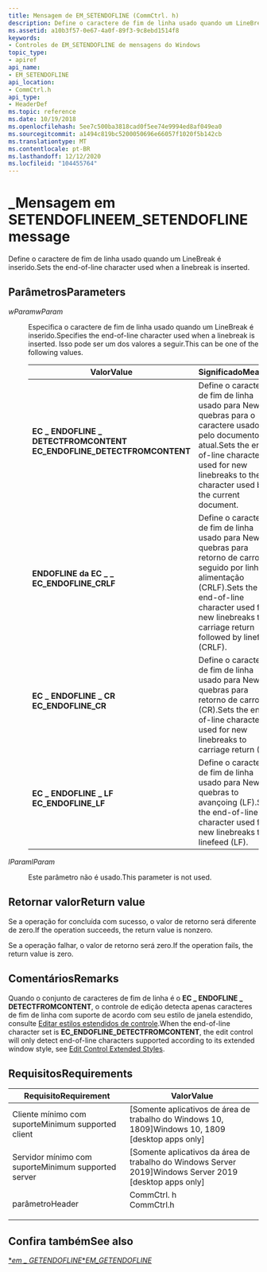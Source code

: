 ```yaml
---
title: Mensagem de EM_SETENDOFLINE (CommCtrl. h)
description: Define o caractere de fim de linha usado quando um LineBreak é inserido.
ms.assetid: a10b3f57-0e67-4a0f-89f3-9c8ebd1514f8
keywords:
- Controles de EM_SETENDOFLINE de mensagens do Windows
topic_type:
- apiref
api_name:
- EM_SETENDOFLINE
api_location:
- CommCtrl.h
api_type:
- HeaderDef
ms.topic: reference
ms.date: 10/19/2018
ms.openlocfilehash: 5ee7c500ba3818cad0f5ee74e9994ed8af049ea0
ms.sourcegitcommit: a1494c819bc5200050696e66057f1020f5b142cb
ms.translationtype: MT
ms.contentlocale: pt-BR
ms.lasthandoff: 12/12/2020
ms.locfileid: "104455764"
---
```

# <a name="em_setendofline-message"></a><span data-ttu-id="1947d-104">\_Mensagem em SETENDOFLINE</span><span class="sxs-lookup"><span data-stu-id="1947d-104">EM\_SETENDOFLINE message</span></span>

<span data-ttu-id="1947d-105">Define o caractere de fim de linha usado quando um LineBreak é inserido.</span><span class="sxs-lookup"><span data-stu-id="1947d-105">Sets the end-of-line character used when a linebreak is inserted.</span></span>

## <a name="parameters"></a><span data-ttu-id="1947d-106">Parâmetros</span><span class="sxs-lookup"><span data-stu-id="1947d-106">Parameters</span></span>

<dl> <dt>

<span data-ttu-id="1947d-107">*wParam*</span><span class="sxs-lookup"><span data-stu-id="1947d-107">*wParam*</span></span> 
</dt> <dd>

<span data-ttu-id="1947d-108">Especifica o caractere de fim de linha usado quando um LineBreak é inserido.</span><span class="sxs-lookup"><span data-stu-id="1947d-108">Specifies the end-of-line character used when a linebreak is inserted.</span></span> <span data-ttu-id="1947d-109">Isso pode ser um dos valores a seguir.</span><span class="sxs-lookup"><span data-stu-id="1947d-109">This can be one of the following values.</span></span>


| <span data-ttu-id="1947d-110">Valor</span><span class="sxs-lookup"><span data-stu-id="1947d-110">Value</span></span>                                                                                                                                                   | <span data-ttu-id="1947d-111">Significado</span><span class="sxs-lookup"><span data-stu-id="1947d-111">Meaning</span></span>                                                                                        |
|---------------------------------------------------------------------------------------------------------------------------------------------------------|------------------------------------------------------------------------------------------------|
| <span id="EC_ENDOFLINE_DETECTFROMCONTENT"></span><span id="ec_endofline_detectfromcontent"></span><dl> <span data-ttu-id="1947d-112"><dt>**EC \_ ENDOFLINE \_ DETECTFROMCONTENT**</dt></span><span class="sxs-lookup"><span data-stu-id="1947d-112"><dt>**EC\_ENDOFLINE\_DETECTFROMCONTENT**</dt></span></span> </dl> | <span data-ttu-id="1947d-113">Define o caractere de fim de linha usado para New quebras para o caractere usado pelo documento atual.</span><span class="sxs-lookup"><span data-stu-id="1947d-113">Sets the end-of-line character used for new linebreaks to the character used by the current document.</span></span><br/>  |
| <span id="EC_ENDOFLINE_CRLF"></span><span id="ec_endofline_crlf"></span><dl> <span data-ttu-id="1947d-114"><dt>**ENDOFLINE da EC \_ \_**</dt></span><span class="sxs-lookup"><span data-stu-id="1947d-114"><dt>**EC\_ENDOFLINE\_CRLF**</dt></span></span> </dl>                                        | <span data-ttu-id="1947d-115">Define o caractere de fim de linha usado para New quebras para retorno de carro seguido por linha de alimentação (CRLF).</span><span class="sxs-lookup"><span data-stu-id="1947d-115">Sets the end-of-line character used for new linebreaks to carriage return followed by linefeed (CRLF).</span></span><br/> |
| <span id="EC_ENDOFLINE_CR"></span><span id="ec_endofline_cr"></span><dl> <span data-ttu-id="1947d-116"><dt>**EC \_ ENDOFLINE \_ CR**</dt></span><span class="sxs-lookup"><span data-stu-id="1947d-116"><dt>**EC\_ENDOFLINE\_CR**</dt></span></span> </dl>                                              | <span data-ttu-id="1947d-117">Define o caractere de fim de linha usado para New quebras para retorno de carro (CR).</span><span class="sxs-lookup"><span data-stu-id="1947d-117">Sets the end-of-line character used for new linebreaks to carriage return (CR).</span></span><br/>                        |
| <span id="EC_ENDOFLINE_LF"></span><span id="ec_endofline_lf"></span><dl> <span data-ttu-id="1947d-118"><dt>**EC \_ ENDOFLINE \_ LF**</dt></span><span class="sxs-lookup"><span data-stu-id="1947d-118"><dt>**EC\_ENDOFLINE\_LF**</dt></span></span> </dl>                                              | <span data-ttu-id="1947d-119">Define o caractere de fim de linha usado para New quebras to avançoing (LF).</span><span class="sxs-lookup"><span data-stu-id="1947d-119">Sets the end-of-line character used for new linebreaks to linefeed (LF).</span></span><br/>                               |

</dd> <dt>

<span data-ttu-id="1947d-120">*lParam*</span><span class="sxs-lookup"><span data-stu-id="1947d-120">*lParam*</span></span> 
</dt> <dd>

<span data-ttu-id="1947d-121">Este parâmetro não é usado.</span><span class="sxs-lookup"><span data-stu-id="1947d-121">This parameter is not used.</span></span>

</dd> </dl>

## <a name="return-value"></a><span data-ttu-id="1947d-122">Retornar valor</span><span class="sxs-lookup"><span data-stu-id="1947d-122">Return value</span></span>

<span data-ttu-id="1947d-123">Se a operação for concluída com sucesso, o valor de retorno será diferente de zero.</span><span class="sxs-lookup"><span data-stu-id="1947d-123">If the operation succeeds, the return value is nonzero.</span></span>

<span data-ttu-id="1947d-124">Se a operação falhar, o valor de retorno será zero.</span><span class="sxs-lookup"><span data-stu-id="1947d-124">If the operation fails, the return value is zero.</span></span>

## <a name="remarks"></a><span data-ttu-id="1947d-125">Comentários</span><span class="sxs-lookup"><span data-stu-id="1947d-125">Remarks</span></span>

<span data-ttu-id="1947d-126">Quando o conjunto de caracteres de fim de linha é o **EC \_ ENDOFLINE \_ DETECTFROMCONTENT**, o controle de edição detecta apenas caracteres de fim de linha com suporte de acordo com seu estilo de janela estendido, consulte [Editar estilos estendidos de controle](edit-control-window-extended-styles.md).</span><span class="sxs-lookup"><span data-stu-id="1947d-126">When the end-of-line character set is **EC\_ENDOFLINE\_DETECTFROMCONTENT**, the edit control will only detect end-of-line characters supported according to its extended window style, see [Edit Control Extended Styles](edit-control-window-extended-styles.md).</span></span>

## <a name="requirements"></a><span data-ttu-id="1947d-127">Requisitos</span><span class="sxs-lookup"><span data-stu-id="1947d-127">Requirements</span></span>



| <span data-ttu-id="1947d-128">Requisito</span><span class="sxs-lookup"><span data-stu-id="1947d-128">Requirement</span></span> | <span data-ttu-id="1947d-129">Valor</span><span class="sxs-lookup"><span data-stu-id="1947d-129">Value</span></span> |
|-------------------------------------|----------------------------------------------------------------------------------------------------------|
| <span data-ttu-id="1947d-130">Cliente mínimo com suporte</span><span class="sxs-lookup"><span data-stu-id="1947d-130">Minimum supported client</span></span><br/> | <span data-ttu-id="1947d-131">\[Somente aplicativos de área de trabalho do Windows 10, 1809\]</span><span class="sxs-lookup"><span data-stu-id="1947d-131">Windows 10, 1809 \[desktop apps only\]</span></span><br/>                                                           |
| <span data-ttu-id="1947d-132">Servidor mínimo com suporte</span><span class="sxs-lookup"><span data-stu-id="1947d-132">Minimum supported server</span></span><br/> | <span data-ttu-id="1947d-133">\[Somente aplicativos da área de trabalho do Windows Server 2019\]</span><span class="sxs-lookup"><span data-stu-id="1947d-133">Windows Server 2019 \[desktop apps only\]</span></span><br/>                                                     |
| <span data-ttu-id="1947d-134">parâmetro</span><span class="sxs-lookup"><span data-stu-id="1947d-134">Header</span></span><br/>                   | <dl> <span data-ttu-id="1947d-135"><dt>CommCtrl. h</dt></span><span class="sxs-lookup"><span data-stu-id="1947d-135"><dt>CommCtrl.h</dt></span></span> </dl> |



## <a name="see-also"></a><span data-ttu-id="1947d-136">Confira também</span><span class="sxs-lookup"><span data-stu-id="1947d-136">See also</span></span>

<dl> <dt>

[<span data-ttu-id="1947d-137">\**em \_ GETENDOFLINE*</span><span class="sxs-lookup"><span data-stu-id="1947d-137">\**EM\_GETENDOFLINE*</span></span>](em-getendofline.md)
</dt> </dl>

 

 





